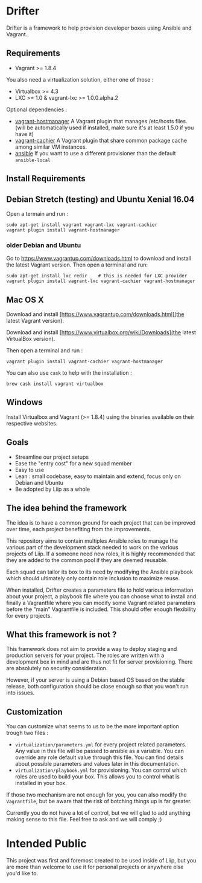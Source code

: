 Drifter
=======

Drifter is a framework to help provision developer boxes using Ansible and Vagrant.


Requirements
------------

* Vagrant >= 1.8.4

You also need a virtualization solution, either one of those :

* Virtualbox >= 4.3
* LXC >= 1.0 & vagrant-lxc >= 1.0.0.alpha.2

Optional dependencies :

* [vagrant-hostmanager](https://github.com/devopsgroup-io/vagrant-hostmanager) A Vagrant plugin that manages /etc/hosts files. (will be automatically used if installed, make sure it's at least 1.5.0 if you have it)
* [vagrant-cachier](https://github.com/fgrehm/vagrant-cachier) A Vagrant plugin that share common package cache among similar VM instances.
* [ansible](https://www.ansible.com/) If you want to use a different provisioner than the default `ansible-local`


Install Requirements
--------------------

## Debian Stretch (testing) and Ubuntu Xenial 16.04

Open a termain and run :

```
sudo apt-get install vagrant vagrant-lxc vagrant-cachier
vagrant plugin install vagrant-hostmanager
```

### older Debian and Ubuntu

Go to https://www.vagrantup.com/downloads.html to download and install the latest Vagrant version.
Then open a terminal and run:

```
sudo apt-get install lxc redir    # this is needed for LXC provider
vagrant plugin install vagrant-lxc vagrant-cachier vagrant-hostmanager
```

## Mac OS X

Download and install [https://www.vagrantup.com/downloads.html](the latest Vagrant version).

Download and install [https://www.virtualbox.org/wiki/Downloads](the latest VirtualBox version).

Then open a terminal and run :

```
vagrant plugin install vagrant-cachier vagrant-hostmanager
```

You can also use `cask` to help with the installation :

```
brew cask install vagrant virtualbox
```

## Windows

Install Virtualbox and Vagrant (>= 1.8.4) using the binaries available on their respective websites.


Goals
-----

* Streamline our project setups
* Ease the "entry cost" for a new squad member
* Easy to use
* Lean : small codebase, easy to maintain and extend, focus only on Debian and Ubuntu
* Be adopted by Liip as a whole

The idea behind the framework
-----------------------------

The idea is to have a common ground for each project that can be improved over time, each project
benefiting from the improvements.

This repository aims to contain multiples Ansible roles to manage the various part of the development
stack needed to work on the various projects of Liip.  If a someone need new roles,
it is highly recommended that they are added to the common pool if they are deemed reusable.

Each squad can tailor its box to its need by modifying the Ansible playbook which should ultimately only
contain role inclusion to maximize reuse.

When installed, Drifter creates a parameters file to hold various information about your project, a
playbook file where you can choose what to install and finally a Vagrantfile where you can modify
some Vagrant related parameters before the "main" Vagrantfile is included. This should offer enough
flexibility for every projects.

What this framework is not ?
----------------------------

This framework does not aim to provide a way to deploy staging and production servers for your project.
The roles are written with a development box in mind and are thus not fit for server provisioning. There
are absolutely no security consideration.

However, if your server is using a Debian based OS based on the stable release, both configuration
should be close enough so that you won't run into issues.

Customization
-------------

You can customize what seems to us to be the more important option trough two files :

* `virtualization/parameters.yml` for every project related parameters. Any value in this
file will be passed to ansible as a variable. You can override any role default value
through this file. You can find details about possible parameters and values later in
this documentation.
* `virtualization/playbook.yml` for provisioning. You can control which roles are
used to build your box. This allows you to control what is installed in your box.

If those two mechanism are not enough for you, you can also modify the `Vagrantfile`, but
be aware that the risk of botching things up is far greater.

Currently you do not have a lot of control, but we will glad to add anything making sense
to this file. Feel free to ask and we will comply ;)

Intended Public
===============

This project was first and foremost created to be used inside of Liip, but you are more than
welcome to use it for personal projects or anywhere else you'd like to.
